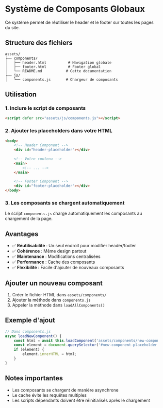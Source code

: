 # Système de Composants Globaux

Ce système permet de réutiliser le header et le footer sur toutes les pages du site.

## Structure des fichiers

```
assets/
├── components/
│   ├── header.html          # Navigation globale
│   ├── footer.html          # Footer global
│   └── README.md           # Cette documentation
├── js/
│   └── components.js       # Chargeur de composants
```

## Utilisation

### 1. Inclure le script de composants
```html
<script defer src="assets/js/components.js"></script>
```

### 2. Ajouter les placeholders dans votre HTML
```html
<body>
    <!-- Header Component -->
    <div id="header-placeholder"></div>
    
    <!-- Votre contenu -->
    <main>
        <!-- ... -->
    </main>
    
    <!-- Footer Component -->
    <div id="footer-placeholder"></div>
</body>
```

### 3. Les composants se chargent automatiquement
Le script `components.js` charge automatiquement les composants au chargement de la page.

## Avantages

- ✅ **Réutilisabilité** : Un seul endroit pour modifier header/footer
- ✅ **Cohérence** : Même design partout
- ✅ **Maintenance** : Modifications centralisées
- ✅ **Performance** : Cache des composants
- ✅ **Flexibilité** : Facile d'ajouter de nouveaux composants

## Ajouter un nouveau composant

1. Créer le fichier HTML dans `assets/components/`
2. Ajouter la méthode dans `components.js`
3. Appeler la méthode dans `loadAllComponents()`

## Exemple d'ajout

```javascript
// Dans components.js
async loadNewComponent() {
    const html = await this.loadComponent('assets/components/new-component.html');
    const element = document.querySelector('#new-component-placeholder');
    if (element) {
        element.innerHTML = html;
    }
}
```

## Notes importantes

- Les composants se chargent de manière asynchrone
- Le cache évite les requêtes multiples
- Les scripts dépendants doivent être réinitialisés après le chargement
